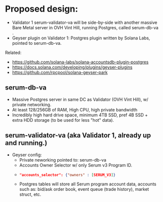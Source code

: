# Proposed design:

- Validator 1 serum-validator-va will be side-by-side with another massive Bare Metal server in OVH Vint Hill, 
running Postgres, called serum-db-va .
- Geyser plugin on Validator 1: Postgres plugin written by Solana Labs, pointed to serum-db-va.

Related:
- https://github.com/solana-labs/solana-accountsdb-plugin-postgres
- https://docs.solana.com/developing/plugins/geyser-plugins
- https://github.com/rpcpool/solana-geyser-park

## serum-db-va
  - Massive Postgres server in same DC as Validator (OVH Vint Hill), w/ private networking. 
  - At least 128/256GB of RAM, High CPU, high private bandwidth
  - Incredibly high hard drive space, minimum 4TB SSD, pref 4B SSD + extra HDD storage (to be used for less "hot" data).
    
## serum-validator-va (aka Validator 1, already up and running.)
- Geyser config:
  - Private neworking pointed to: serum-db-va 
  - Accounts Owner Selector w/ only Serum v3 Program ID.
  - ```json
    "accounts_selector": {"owners" : [SERUM_V3]}
    ```
  - Postgres tables will store all Serum program account data, accounts such as: bid/ask order book, event queue 
  (trade history), market struct, etc.

